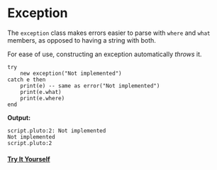 # Exception

The `exception` class makes errors easier to parse with `where` and `what` members, as opposed to having a string with both.

For ease of use, constructing an exception automatically _throws_ it.

```pluto showLineNumbers
try
    new exception("Not implemented")
catch e then
    print(e) -- same as error("Not implemented")
    print(e.what)
    print(e.where)
end
```
**Output:**
```
script.pluto:2: Not implemented
Not implemented
script.pluto:2
```

#### [Try It Yourself](https://pluto-lang.org/web/#code=try%0A%20%20%20%20new%20exception(%22Not%20implemented%22)%0Acatch%20e%20then%0A%20%20%20%20print(e)%20--%20same%20as%20error(%22Not%20implemented%22)%0A%20%20%20%20print(e.what)%0A%20%20%20%20print(e.where)%0Aend)
